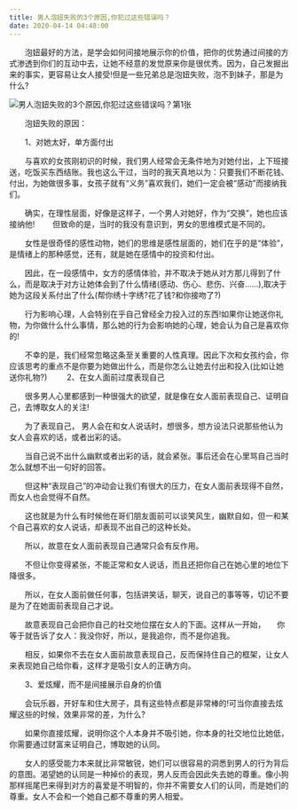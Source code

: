 ```yaml
---
title: 男人泡妞失败的3个原因,你犯过这些错误吗？
date: 2020-04-14 04:48:00
---
```




　　泡妞最好的方法，是学会如何间接地展示你的价值，把你的优势通过间接的方式渗透到你们的互动中去，让她不经意的发觉原来你是很优秀。因为，自己发掘出来的事实，更容易让女人接受!但是一些兄弟总是泡妞失败，泡不到妹子，那是为什么?

![男人泡妞失败的3个原因,你犯过这些错误吗？第1张](/img/3bcf22ab37d6559f17f6d5b6456ef8f4.jpg)

　　泡妞失败的原因：

　　1、对她太好，单方面付出

　　与喜欢的女孩刚初识的时候，我们男人经常会无条件地为对她付出，上下班接送，吃饭买东西结账。我也这么干过，当时的我天真地以为：只要我们不断花钱、付出，为她做很多事，女孩子就有“义务”喜欢我们，她们一定会被“感动”而接纳我们。

　　确实，在理性层面，好像是这样子，一个男人对她好，作为“交换”，她也应该接纳他! 　　但致命的是，当时的我没有意识到，男女的思维模式是不同的。

　　女性是很奇怪的感性动物，她们的思维是感性层面的，她们在乎的是“体验”，是情绪上的那种感觉，还有，就是她在感情中的投资和付出。

　　因此，在一段感情中，女方的感情体验，并不取决于她从对方那儿得到了什么，而是取决于对方让她体会到了什么情绪(感动、伤心、悲伤、兴奋......),取决于她为这段关系付出了什么(帮你绣十字绣?花了钱?和你接吻了?)

　　行为影响心理，人会特别在乎自己曾经全力投入过的东西!如果你让她送你礼物，为你做什么什么事情，那么她的行为会影响她的心理，她会认为自己是喜欢你的!

　　不幸的是，我们经常忽略这条至关重要的人性真理。因此下次和女孩约会，你应该思考的重点不是你要为她做出什么，而是你怎么让她去付出和投入(比如让她送你礼物?)
        2、在女人面前过度表现自己

　　很多男人心里都感到一种很强大的欲望，就是像在女人面前表现自己、证明自己，去博取女人的关注!

　　为了表现自己， 男人会在和女人说话时，想很多，想方设法只说那些他认为女人会喜欢的话，或者出彩的话。

　　当自己说不出什么幽默或者出彩的话，就会紧张。事后还会在心里骂自己当时怎么就想不出一句好的回答。

　　但这种“表现自己”的冲动会让我们有很大的压力，在女人面前表现得不自然，而女人也会觉得不自然。

　　这也就是为什么有时候他在哥们朋友面前可以谈笑风生，幽默自如，但一和某个自己喜欢的女人说话，却表现不出自己的这种长处。

　　所以，故意在女人面前表现自己通常只会有反作用。

　　不但让你变得紧张，不能正常和女人说话，而且还把你自己在她心里的地位下降很多。

　　所以，在女人面前做任何事，包括讲笑话，聊天，说自己的事等等，切记不要是为了在她面前表现自己才说。

　　故意表现自己会把你自己的社交地位摆在女人的下面。这样从一开始，　　你等于就告诉了女人：我没你好，所以，是我追你，而不是你追我。

　　相反，如果你不去在女人面前故意表现自己，反而保持住自己的框架，让女人来表现她自己给你看，这样才是吸引女人的正确方向。

　　3、爱炫耀，而不是间接展示自身的价值

　　会玩乐器，开好车和住大房子，具有这些特点都是非常棒的!可当你直接去炫耀这些的时候，效果非常的差，为什么?

　　如果你直接炫耀，说明你这个人本身并不吸引她，你本身的社交地位比她低，你需要通过财富来证明自己，博取她的认同。

　　女人的感受能力本来就比非常敏锐，她们可以很容易的洞悉到男人的行为背后的意图。渴望她的认同是一种掉价的表现，男人反而会因此失去她的尊重。像小狗那样摇尾巴来得到对方的喜爱是不明智的，你并不需要女人们的认同，而是她们的尊重。女人不会和一个她自己都不尊重的男人相爱。